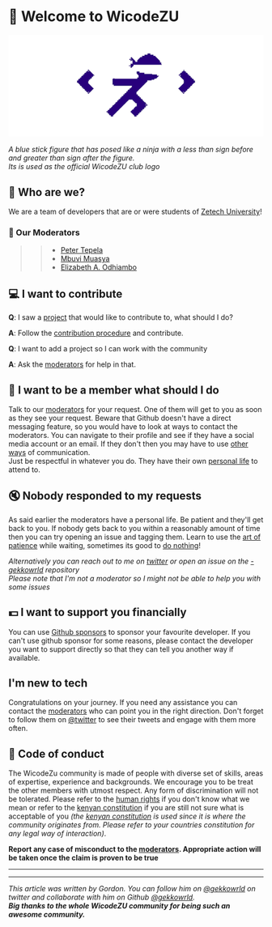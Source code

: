 # :wave: Welcome to WicodeZU

![WicodeZU Logo](https://raw.githubusercontent.com/gekkowrld/misc/583bc7f7121a707b93a879b048d7756d987b72b1/images/wicode_logo.png)  

_A blue stick figure that has posed like a ninja with a less than sign before and greater than sign after the figure.  
Its is used as the official WicodeZU club logo_

## :memo: Who are we?

We are a team of developers that are or were students of [Zetech University](https://www.zetech.ac.ke/)!  

### :robot: Our Moderators

>> - [Peter Tepela](https://github.com/sankaire)
>> - [Mbuvi Muasya](https://github.com/Mbuvi01)
>> - [Elizabeth A. Odhiambo](https://github.com/akinyiliz)

## :computer: I want to contribute

**Q**: I saw a [project](https://github.com/orgs/wicodeZU/repositories) that would like to contribute to, what should I do?

**A**: Follow the [contribution procedure](https://docs.github.com/en/get-started/quickstart/contributing-to-projects) and contribute.

**Q**: I want to add a project so I can work with the community

**A**: Ask the [moderators](#🤖-our-moderators) for help in that.

## :telescope: I want to be a member what should I do

Talk to our [moderators](#🤖-our-moderators) for your request. One of them will get to you as soon as they see your request. Beware that Github doesn't have a direct messaging feature, so you would have to look at ways to contact the moderators. You can navigate to their profile and see if they have a social media account or an email. If they don't then you may have to use [other ways](https://stackoverflow.com/questions/12686545/how-to-leave-a-message-for-a-github-com-user) of communication.  
Just be respectful in whatever you do. They have their own [personal life](https://en.wikipedia.org/wiki/Personal_life) to attend to.

## :mute: Nobody responded to my requests

As said earlier the moderators have a personal life. Be patient and they'll get back to you. If nobody gets back to you within a reasonably amount of time then you can try opening an issue and tagging them. Learn to use the [art of patience](https://time.com/6095843/learning-patience/) while waiting, sometimes its good to [do nothing](https://time.com/45995/want-to-succeed-you-should-seriously-consider-do-nothing/)!

_Alternatively you can reach out to me on [twitter](https://twitter.com/gekkowrld) or open an issue on the [-gekkowrld](https://github.com/gekkowrld/-gekkowrld) repository_  
_Please note that I'm not a moderator so I might not be able to help you with some issues_

## :dollar: I want to support you financially

You can use [Github sponsors](https://github.com/sponsors) to sponsor your favourite developer. If you can't use github sponsor for some reasons, please contact the developer you want to support directly so that they can tell you another way if available.

## I'm new to tech

Congratulations on your journey. If you need any assistance you can contact the [moderators](#🤖-our-moderators) who can point you in the right direction. Don't forget to follow them on [@twitter](https://twitter.com) to see their tweets and engage with them more often.

## :book: Code of conduct

The WicodeZu community is made of people with diverse set of skills, areas of expertise, experience and backgrounds. We encourage you to be treat the other members with utmost respect. Any form of discrimination will not be tolerated. Please refer to the [human rights](https://www.un.org/en/about-us/universal-declaration-of-human-rights) if you don't know what we mean or refer to the [kenyan constitution](http://kenyalaw.org/lex/actview.xql?actid=Const2010) if you are still not sure what is acceptable of you _(the [kenyan constitution](http://kenyalaw.org/lex/actview.xql?actid=Const2010) is used since it is where the community originates from. Please refer to your countries constitution for any legal way of interaction)_.  

**Report any case of misconduct to the [moderators](#🤖-our-moderators). Appropriate action will be taken once the claim is proven to be true**

***
***
_This article was written by Gordon. You can follow him on [@gekkowrld](https://twitter.com/gekkowrld) on twitter and collaborate with him on Github [@gekkowrld](https://github.com/gekkowrld).  
**Big thanks to the whole WicodeZU community for being such an awesome community.**_
